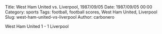 Title: West Ham United vs. Liverpool, 1987/09/05
Date: 1987/09/05 00:00
Category: sports
Tags: football, football scores, West Ham United, Liverpool
Slug: west-ham-united-vs-liverpool
Author: carbonero


West Ham United 1 - 1 Liverpool
